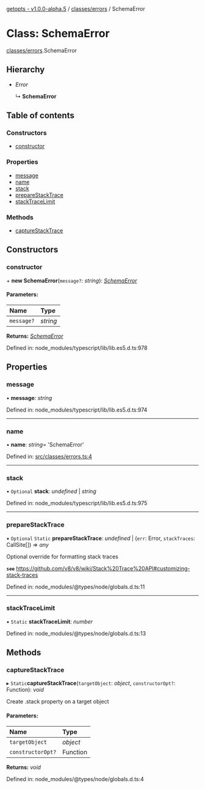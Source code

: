[getopts - v1.0.0-alpha.5](../README.md) / [classes/errors](../modules/classes_errors.md) / SchemaError

# Class: SchemaError

[classes/errors](../modules/classes_errors.md).SchemaError

## Hierarchy

- _Error_

  ↳ **SchemaError**

## Table of contents

### Constructors

- [constructor](classes_errors.schemaerror.md#constructor)

### Properties

- [message](classes_errors.schemaerror.md#message)
- [name](classes_errors.schemaerror.md#name)
- [stack](classes_errors.schemaerror.md#stack)
- [prepareStackTrace](classes_errors.schemaerror.md#preparestacktrace)
- [stackTraceLimit](classes_errors.schemaerror.md#stacktracelimit)

### Methods

- [captureStackTrace](classes_errors.schemaerror.md#capturestacktrace)

## Constructors

### constructor

\+ **new SchemaError**(`message?`: _string_): [_SchemaError_](classes_errors.schemaerror.md)

#### Parameters:

| Name       | Type     |
| :--------- | :------- |
| `message?` | _string_ |

**Returns:** [_SchemaError_](classes_errors.schemaerror.md)

Defined in: node_modules/typescript/lib/lib.es5.d.ts:978

## Properties

### message

• **message**: _string_

Defined in: node_modules/typescript/lib/lib.es5.d.ts:974

---

### name

• **name**: _string_= 'SchemaError'

Defined in: [src/classes/errors.ts:4](https://github.com/prasadrajandran/node-getopts/blob/086dff0/src/classes/errors.ts#L4)

---

### stack

• `Optional` **stack**: _undefined_ \| _string_

Defined in: node_modules/typescript/lib/lib.es5.d.ts:975

---

### prepareStackTrace

▪ `Optional` `Static` **prepareStackTrace**: _undefined_ \| (`err`: Error, `stackTraces`: CallSite[]) => _any_

Optional override for formatting stack traces

**`see`** https://github.com/v8/v8/wiki/Stack%20Trace%20API#customizing-stack-traces

Defined in: node_modules/@types/node/globals.d.ts:11

---

### stackTraceLimit

▪ `Static` **stackTraceLimit**: _number_

Defined in: node_modules/@types/node/globals.d.ts:13

## Methods

### captureStackTrace

▸ `Static`**captureStackTrace**(`targetObject`: _object_, `constructorOpt?`: Function): _void_

Create .stack property on a target object

#### Parameters:

| Name              | Type     |
| :---------------- | :------- |
| `targetObject`    | _object_ |
| `constructorOpt?` | Function |

**Returns:** _void_

Defined in: node_modules/@types/node/globals.d.ts:4
